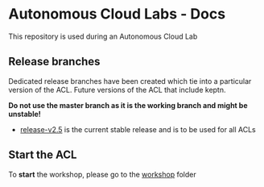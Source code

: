 # Autonomous Cloud Labs - Docs

This repository is used during an Autonomous Cloud Lab

## Release branches

Dedicated release branches have been created which tie into a particular version of the ACL. Future versions of the ACL that include keptn.

**Do not use the master branch as it is the working branch and might be unstable!**

- [release-v2.5](https://github.com/Dynatrace/acl-docs/tree/release-2.5) is the current stable release and is to be used for all ACLs

<!--
- [jenkins-x on kubernetes](./jenkins-x)
- [concourse on pcf](./concourse)
-->

## Start the ACL

To **start** the workshop, please go to the [workshop](./workshop) folder
